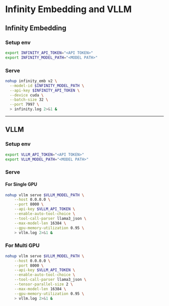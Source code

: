 # Infinity Embedding and VLLM

## Infinity Embedding

### Setup env

```bash
export INFINITY_API_TOKEN="<API TOKEN>"
export INFINITY_MODEL_PATH="<MODEL PATH>"
```

### Serve

```bash
nohup infinity_emb v2 \
  --model-id $INFINITY_MODEL_PATH \
  --api-key $INFINITY_API_TOKEN \
  --device cuda \
  --batch-size 32 \
  --port 7997 \
  > infinity.log 2>&1 &
```

---

## VLLM

### Setup env

```bash
export VLLM_API_TOKEN="<API TOKEN>"
export VLLM_MODEL_PATH="<MODEL PATH>"
```

### Serve

#### For Single GPU

```bash
nohup vllm serve $VLLM_MODEL_PATH \
    --host 0.0.0.0 \
    --port 8000 \
    --api-key $VLLM_API_TOKEN \
    --enable-auto-tool-choice \
    --tool-call-parser llama3_json \
    --max-model-len 16384 \
    --gpu-memory-utilization 0.95 \
    > vllm.log 2>&1 &
```

### For Multi GPU

```bash
nohup vllm serve $VLLM_MODEL_PATH \
    --host 0.0.0.0 \
    --port 8000 \
    --api-key $VLLM_API_TOKEN \
    --enable-auto-tool-choice \
    --tool-call-parser llama3_json \
    --tensor-parallel-size 2 \
    --max-model-len 16384 \
    --gpu-memory-utilization 0.95 \
    > vllm.log 2>&1 &
```
